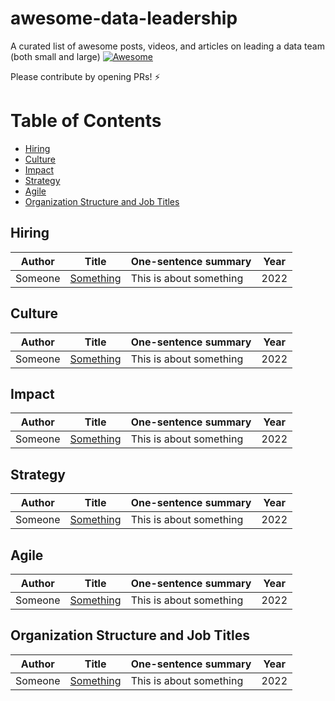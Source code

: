 # awesome-data-leadership 
A curated list of awesome posts, videos, and articles on leading a data team (both small and large) [![Awesome](https://awesome.re/badge.svg)](https://awesome.re)

Please contribute by opening PRs! ⚡️ 

# Table of Contents

- [Hiring](#hiring)
- [Culture](#culture)
- [Impact](#impact)
- [Strategy](#strategy)
- [Agile](#agile)
- [Organization Structure and Job Titles](#organization-structure-and-job-titles)


## Hiring
|Author|Title|One-sentence summary|Year|
|---|---|---|---|
|Someone|[Something](#)|This is about something|2022|


## Culture

|Author|Title|One-sentence summary|Year|
|---|---|---|---|
|Someone|[Something](#)|This is about something|2022|


## Impact

|Author|Title|One-sentence summary|Year|
|---|---|---|---|
|Someone|[Something](#)|This is about something|2022|



## Strategy

|Author|Title|One-sentence summary|Year|
|---|---|---|---|
|Someone|[Something](#)|This is about something|2022|



## Agile

|Author|Title|One-sentence summary|Year|
|---|---|---|---|
|Someone|[Something](#)|This is about something|2022|


## Organization Structure and Job Titles

|Author|Title|One-sentence summary|Year|
|---|---|---|---|
|Someone|[Something](#)|This is about something|2022|

